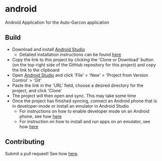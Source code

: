 # android
Android Application for the Auto-Garcon application

## Build
* Download and install [Android Studio](https://developer.android.com/studio)
  * Detailed installation instructions can be found [here](https://developer.android.com/studio/install)
* Copy the link to this project by clicking the 'Clone or Download' button (on the top-right side of the GitHub repository for this project) and copy the link to the clipboard
* Open [Android Studio](https://developer.android.com/studio) and click 'File' > 'New' > 'Project from Version Control' > 'Git' 
* Paste the link in the 'URL' field, choose a desired directory for the project, and click 'Clone'
* The project will then open and sync. This may take some time
* Once the project has finished syncing, connect an Android phone that is in developer-mode or install an emulator in Android Studio
  * For instructions on how to enable developer mode on an Android phone, see how [here](https://developer.android.com/studio/debug/dev-options)
  * For instruction on how to install and run apps on an emulator, see how [here](https://developer.android.com/studio/run/emulator)

## Contributing
Submit a pull request! See how [here](https://zachmsorenson.github.io/tutorials/github). 

